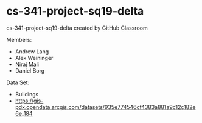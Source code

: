 # cs-341-project-sq19-delta
cs-341-project-sq19-delta created by GitHub Classroom

Members:
- Andrew Lang
- Alex Weininger
- Niraj Mali
- Daniel Borg

Data Set:
- Buildings
- https://gis-pdx.opendata.arcgis.com/datasets/935e774546cf4383a881a9c12c182e6e_184
